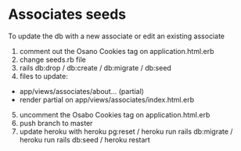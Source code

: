 # Associates seeds

To update the db with a new associate or edit an existing associate

1. comment out the Osano Cookies tag on application.html.erb
2. change seeds.rb file
3. rails db:drop / db:create / db:migrate / db:seed
4. files to update:
  - app/views/associates/about... (partial)
  - render partial on app/views/associates/index.html.erb
5. uncomment the Osabo Cookies tag on application.html.erb
6. push branch to master
7. update heroku with heroku pg:reset / heroku run rails db:migrate / heroku run rails db:seed / heroku restart
